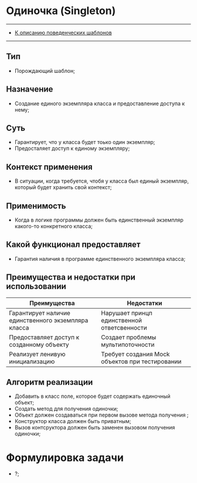 # Одиночка (Singleton)
****
* [К описанию поведенческих шаблонов](../README.md)
****
## Тип
* Порождающий шаблон;
## Назначение
* Создание единого экземпляра класса и предоставление доступа к нему;
## Суть
* Гарантирует, что у класса будет тоько один экземпляр;
* Предосталяет доступ к единому экземпляру;
## Контекст применения
* В ситуации, когда требуется, чтобя у класса был единый экземпляр, 
который будет хранить свой контекст;
## Применимость
* Когда в логике программы должен быть единственный экземпляр какого-то конкретного класса; 
## Какой функционал предоставляет
* Гарантия наличия в программе единственного экземпляра класса;
## Преимущества и недостатки при использовании
| Преимущества                                        | Недостатки                                      |
|-----------------------------------------------------|-------------------------------------------------|
| Гарантирует наличие единственного экземпляра класса | Нарушает принцп единственной ответсвенности     |
| Предоставляет доступ к созданному объекту           | Создает проблемы мультипоточности               |
| Реализует ленивую инициализацию                     | Требует создания Mock объектов при тестировании |
## Алгоритм реализации
* Добавить в класс поле, которое будет содержать единочный объект;
* Создать метод для получения одиночки;
* Объект должен создаваться при первом вызове метода получения ;
* Конструктор класса должен быть приватным;
* Вызов контсруктора должен быть заменен вызовом получения одиночки;
# Формулировка задачи
* ?;